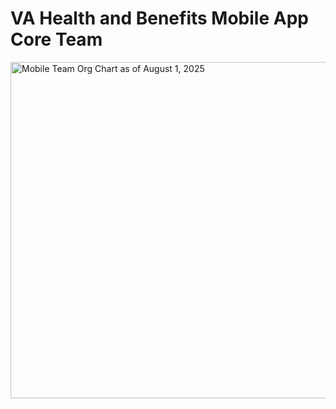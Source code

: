 # VA Health and Benefits Mobile App Core Team

<img width="1002" height="538" alt="Mobile Team Org Chart as of August 1, 2025" src="https://github.com/user-attachments/assets/40556e43-fbd0-4dd5-9189-6cd8cbafde44" />
